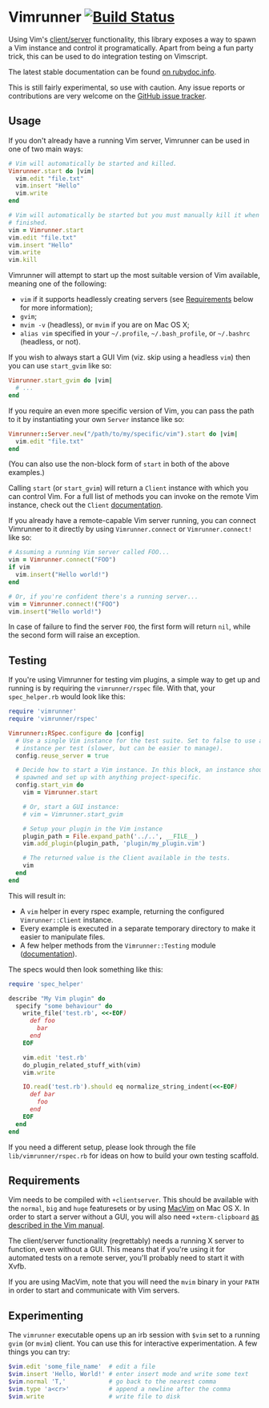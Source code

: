 # Vimrunner [![Build Status](https://secure.travis-ci.org/AndrewRadev/vimrunner.png?branch=master)](http://travis-ci.org/AndrewRadev/vimrunner)

Using Vim's
[client/server](http://vimdoc.sourceforge.net/htmldoc/remote.html#clientserver)
functionality, this library exposes a way to spawn a Vim instance and control
it programatically. Apart from being a fun party trick, this can be used to do
integration testing on Vimscript.

The latest stable documentation can be found
[on rubydoc.info](http://rubydoc.info/gems/vimrunner/frames).

This is still fairly experimental, so use with caution. Any issue reports or
contributions are very welcome on the
[GitHub issue tracker](https://github.com/AndrewRadev/Vimrunner/issues).

## Usage

If you don't already have a running Vim server, Vimrunner can be used in one
of two main ways:

```ruby
# Vim will automatically be started and killed.
Vimrunner.start do |vim|
  vim.edit "file.txt"
  vim.insert "Hello"
  vim.write
end
```

```ruby
# Vim will automatically be started but you must manually kill it when you are
# finished.
vim = Vimrunner.start
vim.edit "file.txt"
vim.insert "Hello"
vim.write
vim.kill
```

Vimrunner will attempt to start up the most suitable version of Vim available,
meaning one of the following:

* `vim` if it supports headlessly creating servers (see [Requirements](#requirements) below for more information);
* `gvim`;
* `mvim -v` (headless), or `mvim` if you are on Mac OS X;
* `alias vim` specified in your `~/.profile`, `~/.bash_profile`, or `~/.bashrc` (headless, or not).

If you wish to always start a GUI Vim (viz. skip using a headless `vim`) then
you can use `start_gvim` like so:

```ruby
Vimrunner.start_gvim do |vim|
  # ...
end
```

If you require an even more specific version of Vim, you can pass the path to
it by instantiating your own `Server` instance like so:

```ruby
Vimrunner::Server.new("/path/to/my/specific/vim").start do |vim|
  vim.edit "file.txt"
end
```

(You can also use the non-block form of `start` in both of the above
examples.)

Calling `start` (or `start_gvim`) will return a `Client` instance with which
you can control Vim. For a full list of methods you can invoke on the remote
Vim instance, check out the `Client`
[documentation](http://rubydoc.info/gems/vimrunner/Vimrunner/Client).

If you already have a remote-capable Vim server running, you can connect
Vimrunner to it directly by using `Vimrunner.connect` or `Vimrunner.connect!`
like so:

```ruby
# Assuming a running Vim server called FOO...
vim = Vimrunner.connect("FOO")
if vim
  vim.insert("Hello world!")
end

# Or, if you're confident there's a running server...
vim = Vimrunner.connect!("FOO")
vim.insert("Hello world!")
```

In case of failure to find the server `FOO`, the first form will return `nil`,
while the second form will raise an exception.

## Testing

If you're using Vimrunner for testing vim plugins, a simple way to get up and
running is by requiring the `vimrunner/rspec` file. With that, your
`spec_helper.rb` would look like this:

``` ruby
require 'vimrunner'
require 'vimrunner/rspec'

Vimrunner::RSpec.configure do |config|
  # Use a single Vim instance for the test suite. Set to false to use an
  # instance per test (slower, but can be easier to manage).
  config.reuse_server = true

  # Decide how to start a Vim instance. In this block, an instance should be
  # spawned and set up with anything project-specific.
  config.start_vim do
    vim = Vimrunner.start

    # Or, start a GUI instance:
    # vim = Vimrunner.start_gvim

    # Setup your plugin in the Vim instance
    plugin_path = File.expand_path('../..', __FILE__)
    vim.add_plugin(plugin_path, 'plugin/my_plugin.vim')

    # The returned value is the Client available in the tests.
    vim
  end
end
```

This will result in:

- A `vim` helper in every rspec example, returning the configured
  `Vimrunner::Client` instance.
- Every example is executed in a separate temporary directory to make it easier
  to manipulate files.
- A few helper methods from the `Vimrunner::Testing` module
  ([documentation](http://rubydoc.info/gems/vimrunner/Vimrunner/Testing)).

The specs would then look something like this:

``` ruby
require 'spec_helper'

describe "My Vim plugin" do
  specify "some behaviour" do
    write_file('test.rb', <<-EOF)
      def foo
        bar
      end
    EOF

    vim.edit 'test.rb'
    do_plugin_related_stuff_with(vim)
    vim.write

    IO.read('test.rb').should eq normalize_string_indent(<<-EOF)
      def bar
        foo
      end
    EOF
  end
end
```

If you need a different setup, please look through the file
`lib/vimrunner/rspec.rb` for ideas on how to build your own testing scaffold.

## Requirements

Vim needs to be compiled with `+clientserver`. This should be available with
the `normal`, `big` and `huge` featuresets or by using
[MacVim](http://code.google.com/p/macvim/) on Mac OS X. In order to start a
server without a GUI, you will also need `+xterm-clipboard` [as described in
the Vim
manual](http://vimdoc.sourceforge.net/htmldoc/remote.html#x11-clientserver).

The client/server functionality (regrettably) needs a running X server to
function, even without a GUI. This means that if you're using it for
automated tests on a remote server, you'll probably need to start it with
Xvfb.

If you are using MacVim, note that you will need the `mvim` binary in your
`PATH` in order to start and communicate with Vim servers.

## Experimenting

The `vimrunner` executable opens up an irb session with `$vim` set to a running
`gvim` (or `mvim`) client. You can use this for interactive experimentation. A
few things you can try:

``` ruby
$vim.edit 'some_file_name'  # edit a file
$vim.insert 'Hello, World!' # enter insert mode and write some text
$vim.normal 'T,'            # go back to the nearest comma
$vim.type 'a<cr>'           # append a newline after the comma
$vim.write                  # write file to disk
```
